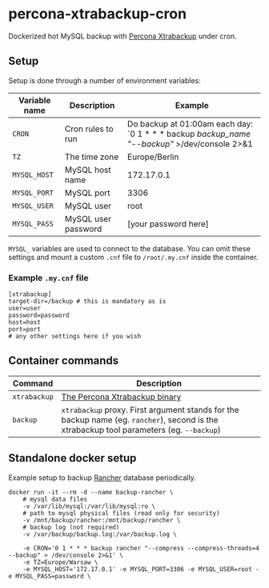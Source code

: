 # percona-xtrabackup-cron

Dockerized hot MySQL backup with [Percona Xtrabackup](https://www.percona.com/software/mysql-database/percona-xtrabackup) under cron.

## Setup

Setup is done through a number of environment variables:

| **Variable name** | **Description**     | **Example**                                                                                    |
|-------------------|---------------------|------------------------------------------------------------------------------------------------|
| `CRON`            | Cron rules to run   | Do backup at 01:00am each day: `0 1 * * *  backup *backup_name "--backup"* >/dev/console  2>&1 |
| `TZ`              | The time zone       | Europe/Berlin                                                                                  |
| `MYSQL_HOST`      | MySQL host name     | 172.17.0.1                                                                                     |
| `MYSQL_PORT`      | MySQL port          | 3306                                                                                           |
| `MYSQL_USER`      | MySQL user          | root                                                                                           |
| `MYSQL_PASS`      | MySQL user password | [your password here]                                                                           |

`MYSQL_` variables are used to connect to the database. You can omit these settings and mount a custom `.cnf` file to
`/root/.my.cnf` inside the container.

### Example `.my.cnf` file

    [xtrabackup]
    target-dir=/backup # this is mandatory as is
    user=user
    password=password
    host=host
    port=port
    # any other settings here if you wish

## Container commands

| **Command**  | **Description**                                                                                                                          |
|--------------|------------------------------------------------------------------------------------------------------------------------------------------|
| `xtrabackup` | [The Percona Xtrabackup binary](https://www.percona.com/software/mysql-database/percona-xtrabackup)                                                 |
| `backup`     | `xtrabackup` proxy. First argument stands for the backup name (eg. `rancher`), second is the xtrabackup tool parameters (eg. `--backup`) |

## Standalone docker setup

Example setup to backup [Rancher](https://rancher.com/) database periodically.

    docker run -it --rm -d --name backup-rancher \
        # mysql data files
        -v /var/lib/mysql:/var/lib/mysql:ro \
        # path to mysql physical files (read only for security)
        -v /mnt/backup/rancher:/mnt/backup/rancher \
        # backup log (not required)
        -v /var/backup/backup.log:/var/backup.log \

        -e CRON='0 1 * * * backup rancher "--compress --compress-threads=4 --backup" > /dev/console 2>&1' \
        -e TZ=Europe/Warsaw \
        -e MYSQL_HOST='172.17.0.1' -e MYSQL_PORT=3306 -e MYSQL_USER=root -e MYSQL_PASS=password \
        
